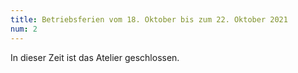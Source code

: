 ```yaml
---
title: Betriebsferien vom 18. Oktober bis zum 22. Oktober 2021
num: 2
---
```


In dieser Zeit ist das Atelier geschlossen.